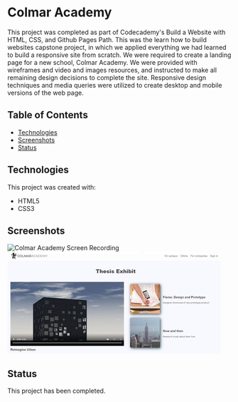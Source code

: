 # Colmar Academy

This project was completed as part of Codecademy's Build a Website with HTML, CSS, and Github Pages Path. This was the learn how to build websites capstone project, in which we applied everything we had learned to build a responsive site from scratch. We were required to create a landing page for a new school, Colmar Academy. We were provided with wireframes and video and images resources, and instructed to make all remaining design decisions to complete the site. Responsive design techniques and media queries were utilized to create desktop and mobile versions of the web page.

## Table of Contents

- [Technologies](#technologies)
- [Screenshots](#screenshots)
- [Status](#status)

## Technologies

This project was created with:

- HTML5
- CSS3

## Screenshots

![Colmar Academy Screen Recording](resources/images/colmar-academy-screen-recording.gif)
![Project Image 1](resources/images/project-image-1.jpg)

## Status

This project has been completed.